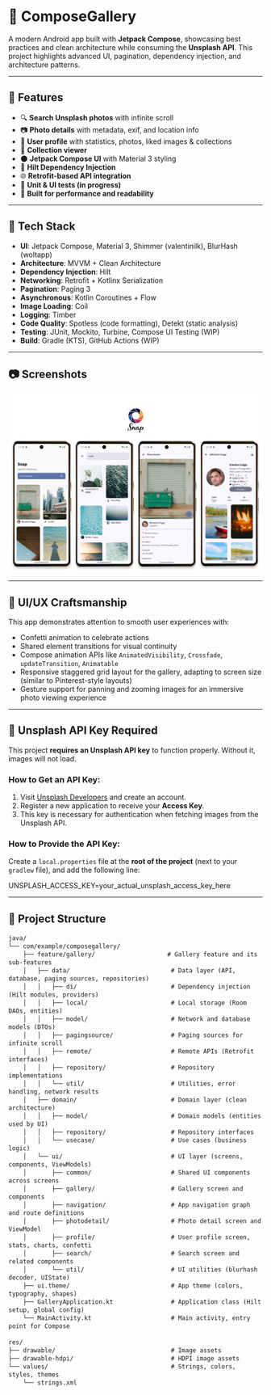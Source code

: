 # 📸 ComposeGallery

A modern Android app built with **Jetpack Compose**, showcasing best practices and clean architecture while consuming the **Unsplash API**. This project highlights advanced UI, pagination, dependency injection, and architecture patterns.

---

## 🚀 Features

- 🔍 **Search Unsplash photos** with infinite scroll
- 📷 **Photo details** with metadata, exif, and location info
- 👤 **User profile** with statistics, photos, liked images & collections
- 📂 **Collection viewer**
- 🌑 **Jetpack Compose UI** with Material 3 styling
- 💉 **Hilt Dependency Injection**
- 🌐 **Retrofit-based API integration**
- 🧪 **Unit & UI tests (in progress)**
- 🎯 **Built for performance and readability**

---

## 🧱 Tech Stack

- **UI**: Jetpack Compose, Material 3, Shimmer (valentinilk), BlurHash (woltapp)
- **Architecture**: MVVM + Clean Architecture  
- **Dependency Injection**: Hilt  
- **Networking**: Retrofit + Kotlinx Serialization  
- **Pagination**: Paging 3  
- **Asynchronous**: Kotlin Coroutines + Flow  
- **Image Loading**: Coil
- **Logging**: Timber  
- **Code Quality**: Spotless (code formatting), Detekt (static analysis)  
- **Testing**: JUnit, Mockito, Turbine, Compose UI Testing (WIP)  
- **Build**: Gradle (KTS), GitHub Actions (WIP)

---

## 📷 Screenshots

![App Preview](assets/snap_preview.png)

---

## 🎨 UI/UX Craftsmanship

This app demonstrates attention to smooth user experiences with:

- Confetti animation to celebrate actions
- Shared element transitions for visual continuity
- Compose animation APIs like `AnimatedVisibility`, `Crossfade`, `updateTransition`, `Animatable `
- Responsive staggered grid layout for the gallery, adapting to screen size (similar to Pinterest-style layouts)
- Gesture support for panning and zooming images for an immersive photo viewing experience

---

## 🔑 Unsplash API Key Required

This project **requires an Unsplash API key** to function properly. Without it, images will not load.

### How to Get an API Key:
1. Visit [Unsplash Developers](https://unsplash.com/developers) and create an account.
2. Register a new application to receive your **Access Key**.
3. This key is necessary for authentication when fetching images from the Unsplash API.

### How to Provide the API Key:
Create a `local.properties` file at the **root of the project** (next to your `gradlew` file), and add the following line:

UNSPLASH_ACCESS_KEY=your_actual_unsplash_access_key_here

---

## 📂 Project Structure

```plaintext
java/
└── com/example/composegallery/
    ├── feature/gallery/                    # Gallery feature and its sub-features
    │   ├── data/                            # Data layer (API, database, paging sources, repositories)
    │   │   ├── di/                          # Dependency injection (Hilt modules, providers)
    │   │   ├── local/                       # Local storage (Room DAOs, entities)
    │   │   ├── model/                       # Network and database models (DTOs)
    │   │   ├── pagingsource/                # Paging sources for infinite scroll
    │   │   ├── remote/                      # Remote APIs (Retrofit interfaces)
    │   │   ├── repository/                  # Repository implementations
    │   │   └── util/                        # Utilities, error handling, network results
    │   ├── domain/                          # Domain layer (clean architecture)
    │   │   ├── model/                       # Domain models (entities used by UI)
    │   │   ├── repository/                  # Repository interfaces
    │   │   └── usecase/                     # Use cases (business logic)
    │   └── ui/                              # UI layer (screens, components, ViewModels)
    │       ├── common/                      # Shared UI components across screens
    │       ├── gallery/                     # Gallery screen and components
    │       ├── navigation/                  # App navigation graph and route definitions
    │       ├── photodetail/                 # Photo detail screen and ViewModel
    │       ├── profile/                     # User profile screen, stats, charts, confetti
    │       ├── search/                      # Search screen and related components
    │       └── util/                        # UI utilities (blurhash decoder, UIState)
    ├── ui.theme/                            # App theme (colors, typography, shapes)
    ├── GalleryApplication.kt                # Application class (Hilt setup, global config)
    └── MainActivity.kt                      # Main activity, entry point for Compose

res/
├── drawable/                                # Image assets
├── drawable-hdpi/                           # HDPI image assets
└── values/                                  # Strings, colors, styles, themes
    └── strings.xml

```

